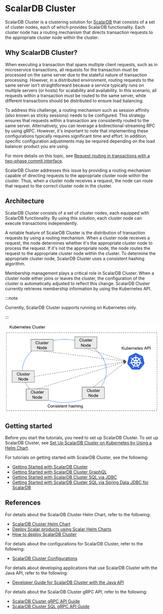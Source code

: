 # ScalarDB Cluster

ScalarDB Cluster is a clustering solution for [ScalarDB](https://github.com/scalar-labs/scalardb) that consists of a set of cluster nodes, each of which provides ScalarDB functionality. Each cluster node has a routing mechanism that directs transaction requests to the appropriate cluster node within the cluster.

## Why ScalarDB Cluster?

When executing a transaction that spans multiple client requests, such as in microservice transactions, all requests for the transaction must be processed on the same server due to the stateful nature of transaction processing. However, in a distributed environment, routing requests to the same server isn't straightforward because a service typically runs on multiple servers (or hosts) for scalability and availability. In this scenario, all requests within a transaction must be routed to the same server, while different transactions should be distributed to ensure load balancing.

To address this challenge, a routing mechanism such as session affinity (also known as sticky sessions) needs to be configured. This strategy ensures that requests within a transaction are consistently routed to the same server. Alternatively, you can leverage a bidirectional-streaming RPC by using gRPC. However, it's important to note that implementing these configurations typically requires significant time and effort. In addition, specific configuration adjustments may be required depending on the load balancer product you are using.

For more details on this topic, see [Request routing in transactions with a two-phase commit interface](https://github.com/scalar-labs/scalardb/blob/master/docs/two-phase-commit-transactions.md#request-routing-in-transactions-with-a-two-phase-commit-interface).

ScalarDB Cluster addresses this issue by providing a routing mechanism capable of directing requests to the appropriate cluster node within the cluster. Thus, when a cluster node receives a request, the node can route that request to the correct cluster node in the cluster.

## Architecture

ScalarDB Cluster consists of a set of cluster nodes, each equipped with ScalarDB functionality. By using this solution, each cluster node can execute transactions independently.

A notable feature of ScalarDB Cluster is the distribution of transaction requests by using a routing mechanism. When a cluster node receives a request, the node determines whether it's the appropriate cluster node to process the request. If it's not the appropriate node, the node routes the request to the appropriate cluster node within the cluster. To determine the appropriate cluster node, ScalarDB Cluster uses a consistent hashing algorithm.

Membership management plays a critical role in ScalarDB Cluster. When a cluster node either joins or leaves the cluster, the configuration of the cluster is automatically adjusted to reflect this change. ScalarDB Cluster currently retrieves membership information by using the Kubernetes API.

:::note

Currently, ScalarDB Cluster supports running on Kubernetes only.

:::

![ScalarDB Cluster architecture](images/scalardb-cluster-architecture.png)

## Getting started

Before you start the tutorials, you need to set up ScalarDB Cluster. To set up ScalarDB Cluster, see [Set Up ScalarDB Cluster on Kubernetes by Using a Helm Chart](setup-scalardb-cluster-on-kubernetes-by-using-helm-chart.md).

For tutorials on getting started with ScalarDB Cluster, see the following:

* [Getting Started with ScalarDB Cluster](getting-started-with-scalardb-cluster.md)
* [Getting Started with ScalarDB Cluster GraphQL](getting-started-with-scalardb-cluster-graphql.md)
* [Getting Started with ScalarDB Cluster SQL via JDBC](getting-started-with-scalardb-cluster-sql-jdbc.md)
* [Getting Started with ScalarDB Cluster SQL via Spring Data JDBC for ScalarDB](getting-started-with-scalardb-cluster-sql-spring-data-jdbc.md)

## References

For details about the ScalarDB Cluster Helm Chart, refer to the following:

* [ScalarDB Cluster Helm Chart](https://github.com/scalar-labs/helm-charts/tree/main/charts/scalardb-cluster)
* [Deploy Scalar products using Scalar Helm Charts](https://github.com/scalar-labs/helm-charts/blob/main/docs/how-to-deploy-scalar-products.md)
* [How to deploy ScalarDB Cluster](https://github.com/scalar-labs/helm-charts/blob/main/docs/how-to-deploy-scalardb-cluster.md)

For details about the configurations for ScalarDB Cluster, refer to the following:

* [ScalarDB Cluster Configurations](scalardb-cluster-configurations.md)

For details about developing applications that use ScalarDB Cluster with the Java API, refer to the following:

* [Developer Guide for ScalarDB Cluster with the Java API](developer-guide-for-scalardb-cluster-with-java-api.md)

For details about the ScalarDB Cluster gRPC API, refer to the following:

* [ScalarDB Cluster gRPC API Guide](scalardb-cluster-grpc-api-guide.md)
* [ScalarDB Cluster SQL gRPC API Guide](scalardb-cluster-sql-grpc-api-guide.md)
